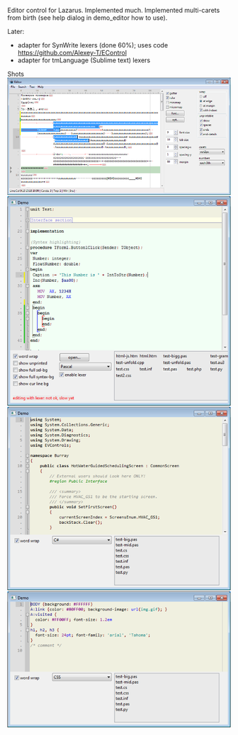 Editor control for Lazarus. Implemented much. Implemented multi-carets from birth (see help dialog in demo_editor how to use).

Later:

- adapter for SynWrite lexers (done 60%); uses code https://github.com/Alexey-T/EControl 
- adapter for tmLanguage (Sublime text) lexers

Shots
![img](img/screen.png?raw=true)
![img](img/syntax_pas.png?raw=true)
![img](img/syntax_cs.png?raw=true)
![img](img/syntax_css.png?raw=true)
